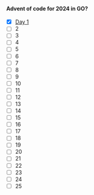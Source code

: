 #### Advent of code for 2024 in GO?

- [x] [Day 1](https://github.com/cakenes/advent-of-code-2024/blob/47c5264a4e29e73b3f8a253b27752d731570714e/main.go#L16)
- [ ] 2
- [ ] 3
- [ ] 4
- [ ] 5
- [ ] 6
- [ ] 7
- [ ] 8
- [ ] 9
- [ ] 10
- [ ] 11
- [ ] 12
- [ ] 13
- [ ] 14
- [ ] 15
- [ ] 16
- [ ] 17
- [ ] 18
- [ ] 19
- [ ] 20
- [ ] 21
- [ ] 22
- [ ] 23
- [ ] 24
- [ ] 25
